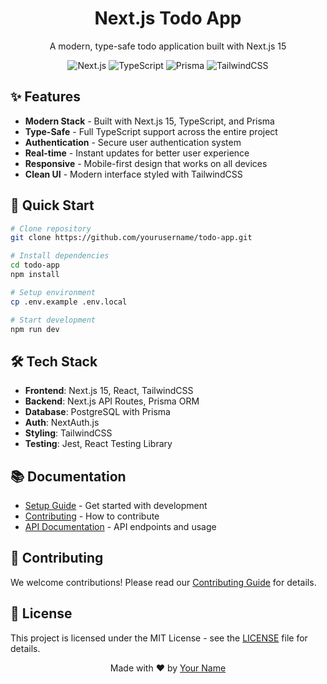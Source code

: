 <div align="center">
  <h1>Next.js Todo App</h1>
  <p>A modern, type-safe todo application built with Next.js 15</p>

  <div>
    <img src="https://img.shields.io/badge/Next.js-15-black" alt="Next.js" />
    <img src="https://img.shields.io/badge/TypeScript-5-blue" alt="TypeScript" />
    <img src="https://img.shields.io/badge/Prisma-5-purple" alt="Prisma" />
    <img src="https://img.shields.io/badge/TailwindCSS-3-cyan" alt="TailwindCSS" />
  </div>
</div>

## ✨ Features

- **Modern Stack** - Built with Next.js 15, TypeScript, and Prisma
- **Type-Safe** - Full TypeScript support across the entire project
- **Authentication** - Secure user authentication system
- **Real-time** - Instant updates for better user experience
- **Responsive** - Mobile-first design that works on all devices
- **Clean UI** - Modern interface styled with TailwindCSS

## 🚀 Quick Start

```bash
# Clone repository
git clone https://github.com/yourusername/todo-app.git

# Install dependencies
cd todo-app
npm install

# Setup environment
cp .env.example .env.local

# Start development
npm run dev
```

## 🛠️ Tech Stack

- **Frontend**: Next.js 15, React, TailwindCSS
- **Backend**: Next.js API Routes, Prisma ORM
- **Database**: PostgreSQL with Prisma
- **Auth**: NextAuth.js
- **Styling**: TailwindCSS
- **Testing**: Jest, React Testing Library

## 📚 Documentation

- [Setup Guide](docs/SETUP.md) - Get started with development
- [Contributing](docs/CONTRIBUTING.md) - How to contribute
- [API Documentation](docs/API.md) - API endpoints and usage

## 🤝 Contributing

We welcome contributions! Please read our [Contributing Guide](docs/CONTRIBUTING.md) for details.

## 📝 License

This project is licensed under the MIT License - see the [LICENSE](LICENSE) file for details.

<div align="center">
  <p>Made with ❤️ by <a href="https://github.com/yourusername">Your Name</a></p>
</div>
